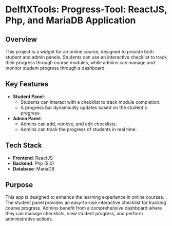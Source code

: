 # DelftXTools: Progress-Tool: ReactJS, Php, and MariaDB Application

## Overview
This project is a widget for an online course, designed to provide both student and admin panels. Students can use an interactive checklist to track their progress through course modules, while admins can manage and monitor student progress through a dashboard.

## Key Features
- **Student Panel**: 
  - Students can interact with a checklist to track module completion.
  - A progress bar dynamically updates based on the student's progress.
- **Admin Panel**:
  - Admins can add, remove, and edit checklists.
  - Admins can track the progress of students in real time.

## Tech Stack
- **Frontend**: ReactJS
- **Backend**: Php (8.0)
- **Database**: MariaDB

## Purpose
This app is designed to enhance the learning experience in online courses. The student panel provides an easy-to-use interactive checklist for tracking course progress. Admins benefit from a comprehensive dashboard where they can manage checklists, view student progress, and perform administrative actions.
